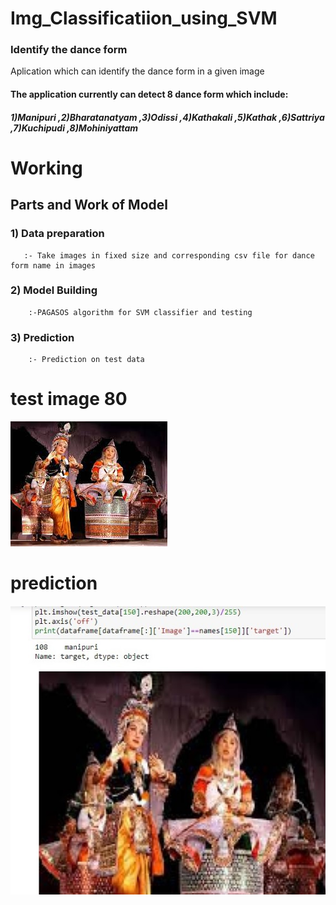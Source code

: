 # Img_Classificatiion_using_SVM
### Identify the dance form 
Aplication which can identify the dance form  in a given image
#### The application currently can detect 8 dance form which include:
##### 1)Manipuri ,2)Bharatanatyam ,3)Odissi ,4)Kathakali ,5)Kathak ,6)Sattriya ,7)Kuchipudi ,8)Mohiniyattam

# Working
## Parts and Work of Model
### 1) Data preparation
       :- Take images in fixed size and corresponding csv file for dance form name in images
### 2) Model Building
        :-PAGASOS algorithm for SVM classifier and testing
### 3) Prediction
        :- Prediction on test data
# test image 80
![](80.jpg) 
# prediction
![](dance_pred.jpg)
